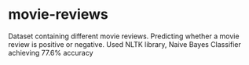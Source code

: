# movie-reviews
Dataset containing different movie reviews. Predicting whether a movie review is positive or negative. Used NLTK library, Naive Bayes Classifier achieving 77.6% accuracy

